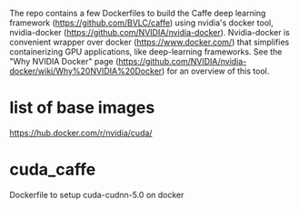 The repo contains a few Dockerfiles to build the Caffe deep learning framework (https://github.com/BVLC/caffe) using nvidia's docker tool, nvidia-docker (https://github.com/NVIDIA/nvidia-docker). Nvidia-docker is convenient wrapper over docker (https://www.docker.com/) that simplifies containerizing GPU applications, like deep-learning frameworks. See the "Why NVIDIA Docker" page (https://github.com/NVIDIA/nvidia-docker/wiki/Why%20NVIDIA%20Docker) for an overview of this tool. 



# list of base images
https://hub.docker.com/r/nvidia/cuda/


# cuda_caffe
Dockerfile to setup cuda-cudnn-5.0 on docker



